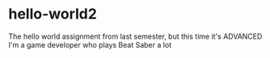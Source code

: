 # hello-world2
The hello world assignment from last semester, but this time it's ADVANCED
I'm a game developer who plays Beat Saber a lot
